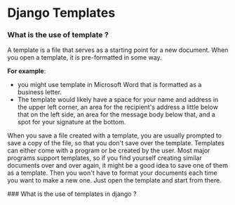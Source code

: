 # Django Templates
### What is the use of template ?
<p>A template is a file that serves as a starting point for a new document. When you open a template, it is pre-formatted in some way.</p>
<b>For example</b>:
<ul>
<li>you might use template in Microsoft Word that is formatted as a business letter.</li>
<li>The template would likely have a space for your name and address in the upper left corner, an area for the recipient's address a little below that on the left side, an area for the message body below that, and a spot for your signature at the bottom.</li>
</ul>
<p>When you save a file created with a template, you are usually prompted to save a copy of the file, so that you don't save over the template. Templates can either come with a program or be created by the user. Most major programs support templates, so if you find yourself creating similar documents over and over again, it might be a good idea to save one of them as a template. Then you won't have to format your documents each time you want to make a new one. Just open the template and start from there.</p>
### What is the use of templates in django ?
